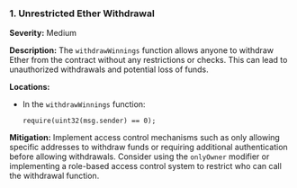 ### 1. **Unrestricted Ether Withdrawal**

**Severity:**
Medium

**Description:**
The `withdrawWinnings` function allows anyone to withdraw Ether from the contract without any restrictions or checks. This can lead to unauthorized withdrawals and potential loss of funds.

**Locations:**

- In the `withdrawWinnings` function:
  ```solidity
  require(uint32(msg.sender) == 0);
  ```

**Mitigation:**
Implement access control mechanisms such as only allowing specific addresses to withdraw funds or requiring additional authentication before allowing withdrawals. Consider using the `onlyOwner` modifier or implementing a role-based access control system to restrict who can call the withdrawal function.